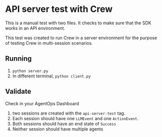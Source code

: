 # API server test with Crew
This is a manual test with two files. It checks to make sure that the SDK works in an API environment.

This test was created to run Crew in a server environment for the purpose of testing Crew in multi-session scenarios.

## Running
1. `python server.py`
2. In different terminal, `python client.py`

## Validate
Check in your AgentOps Dashboard 

1. two sessions are created with the `api-server-test` tag.
2. Each session should have one `LLMEvent` and one `ActionEvent`.
3. Both sessions should have an end state of `Success`
4. Neither session should have multiple agents